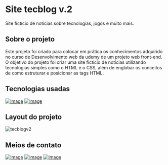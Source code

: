 # Site tecblog v.2

Site fictício de notícias sobre tecnologias, jogos e muito mais.

## Sobre o projeto
Este projeto foi criado para colocar em prática os conhecimentos adquirido no curso de Desenvolvimento web
da udemy de um projeto web front-end. O objetivo do projeto foi criar uma site fictício de notícias
utilizando tecnologias simples como o HTML e o CSS, além de englobar os conceitos de como estruturar e posicionar as tags HTML.

## Tecnologias usadas
[![image](https://img.shields.io/badge/HTML5-E34F26?style=for-the-badge&logo=html5&logoColor=white)](https://www.w3schools.com/html/default.asp)
[![image](https://img.shields.io/badge/CSS3-1572B6?style=for-the-badge&logo=css3&logoColor=white)](https://www.w3schools.com/css/default.asp)

## Layout do projeto
![tecblogv2](https://user-images.githubusercontent.com/93053356/175032521-6d9570b1-4f11-4842-acf7-c1ef995a7f67.PNG)

## Meios de contato
[![image](https://img.shields.io/badge/LinkedIn-0077B5?style=for-the-badge&logo=linkedin&logoColor=white)](https://www.linkedin.com/in/jardeylson-jacinto-769769156)
[![image](https://img.shields.io/badge/Instagram-E4405F?style=for-the-badge&logo=instagram&logoColor=white)](https://www.instagram.com/jardeylsonjacinto/)
[![image](https://img.shields.io/badge/Gmail-D14836?style=for-the-badge&logo=gmail&logoColor=white)](jardeylsong.m@gmail.com)

